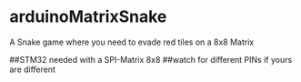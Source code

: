 # arduinoMatrixSnake
A Snake game where you need to evade red tiles on a 8x8 Matrix

##STM32 needed with a SPI-Matrix 8x8
##watch for different PINs if yours are different
